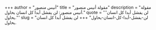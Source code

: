 +++
author = "أنيس منصور"
title = "مقولة أنيس منصور"
description = "مقولة أنيس منصور: لن يفشل أبدا كل انسان يحاول."
quote = '''لن يفشل أبدا كل انسان يحاول.''' 
slug = "لن-يفشل-أبدا-كل-انسان-يحاول"
+++
لن يفشل أبدا كل انسان يحاول.
